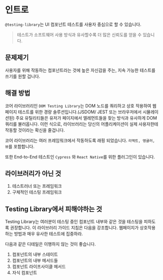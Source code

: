 # 인트로

`@testing-library`는 UI 컴포넌트 테스트를 사용자 중심으로 할 수 있습니다.

> 테스트가 소프트웨어 사용 방식과 유사할수록 더 많은 신뢰도를 얻을 수 있습니다.

## 문제제기

사용자를 위해 작동하는 컴포넌트라는 것에 높은 자신감을 주는, 지속 가능한 테스트를 쓰기를 원할 겁니다.

## 해결 방법

코어 라이브러리인 `DOM Testing Library`는 DOM 노드를 쿼리하고 상호 작용하여 웹 페이지 테스트를 위한 경량 솔루션입니다.(JSDOM/ JEST 또는 브라우저에서 시뮬레이션된) 주요 유틸리티들은 유저가 페이지에서 엘레먼트들을 찾는 방식과 유사하게 DOM 쿼리를 불러옵니다. 이런 식으로, 라이브러리는 당신의 어플리케이션이 실제 사용자한테 작동할 것이라는 확신을 줄겁니다.

코어 라이브러리는 여러 프레임워크에서 작동하도록 래핑 되었습니다. `리액트, 앵귤러, 뷰`를 포함합니다.

또한 End-to-End 테스트인 `Cypress` 와 `React Native`를 위한 플러그인이 있습니다.

## 라이브러리가 아닌 것

1. 테스트러너 또는 프레임워크
2. 구체적인 테스팅 프레임워크

## Testing Library에서 피해야하는 것

Testing Library는 여러분이 테스팅 중인 컴포넌트 내부와 같은 것을 테스팅을 피하도록 권장합니다.  이 라이브러리 가이드 지침은 다음을 강조합니다. 웹페이지가 상호작용하는 방법과 매우 유사한 테스트에 집중하라.

다음과 같은 디테일은 이행하지 않는 것이 좋습니다.

1. 컴포넌트의 내부 스테이트
2. 컴포넌트의 내부 메서드들
3. 컴포넌트 라이프사이클 메서드
4. 자식 컴포넌트

